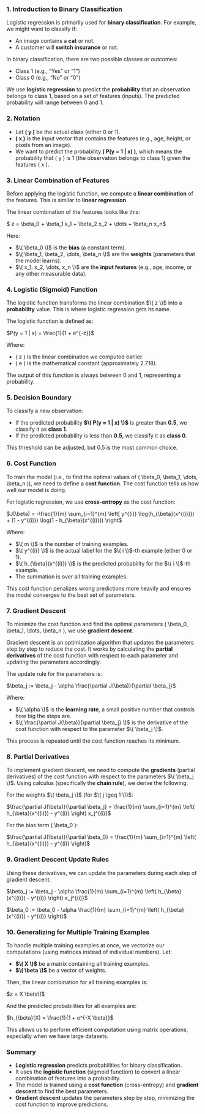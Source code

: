 ### 1. **Introduction to Binary Classification**
Logistic regression is primarily used for **binary classification**. For example, we might want to classify if:
- An image contains a **cat** or not.
- A customer will **switch insurance** or not.

In binary classification, there are two possible classes or outcomes:
- Class 1 (e.g., “Yes” or “1”)
- Class 0 (e.g., “No” or “0”)

We use **logistic regression** to predict the **probability** that an observation belongs to class 1, based on a set of features (inputs). The predicted probability will range between 0 and 1.

### 2. **Notation**
- Let **\( y \)** be the actual class (either 0 or 1). 
- **\( x \)** is the input vector that contains the features (e.g., age, height, or pixels from an image).
- We want to predict the probability **\( P(y = 1 | x) \)**, which means the probability that \( y \) is 1 (the observation belongs to class 1) given the features \( x \).

### 3. **Linear Combination of Features**
Before applying the logistic function, we compute a **linear combination** of the features. This is similar to **linear regression**.

The linear combination of the features looks like this:

$
z = \beta_0 + \beta_1 x_1 + \beta_2 x_2 + \dots + \beta_n x_n\$

Here:
- $\( \beta_0 \)$ is the **bias** (a constant term).
- $\( \beta_1, \beta_2, \dots, \beta_n \)$ are the **weights** (parameters that the model learns).
- $\( x_1, x_2, \dots, x_n \)$ are the **input features** (e.g., age, income, or any other measurable data).

### 4. **Logistic (Sigmoid) Function**
The logistic function transforms the linear combination $\( z \)$ into a **probability** value. This is where logistic regression gets its name.

The logistic function is defined as:

$P(y = 1 | x) = \frac{1}{1 + e^{-z}}\$

Where:
- \( z \) is the linear combination we computed earlier.
- \( e \) is the mathematical constant (approximately 2.718).

The output of this function is always between 0 and 1, representing a probability.

### 5. **Decision Boundary**
To classify a new observation:
- If the predicted probability **$\( P(y = 1 | x) \)$** is greater than **0.5**, we classify it as **class 1**.
- If the predicted probability is less than **0.5**, we classify it as **class 0**.

This threshold can be adjusted, but 0.5 is the most common choice.

### 6. **Cost Function**
To train the model (i.e., to find the optimal values of \( \beta_0, \beta_1, \dots, \beta_n \)), we need to define a **cost function**. The cost function tells us how well our model is doing.

For logistic regression, we use **cross-entropy** as the cost function:

$J(\beta) = -\frac{1}{m} \sum_{i=1}^{m} \left[ y^{(i)} \log(h_{\beta}(x^{(i)})) + (1 - y^{(i)}) \log(1 - h_{\beta}(x^{(i)})) \right\$

Where:
- $\( m \)$ is the number of training examples.
- $\( y^{(i)} \)$ is the actual label for the $\( i \)$-th example (either 0 or 1).
- $\( h_{\beta}(x^{(i)}) \)$ is the predicted probability for the $\( i \)$-th example.
- The summation is over all training examples.

This cost function penalizes wrong predictions more heavily and ensures the model converges to the best set of parameters.

### 7. **Gradient Descent**
To minimize the cost function and find the optimal parameters \( \beta_0, \beta_1, \dots, \beta_n \), we use **gradient descent**.

Gradient descent is an optimization algorithm that updates the parameters step by step to reduce the cost. It works by calculating the **partial derivatives** of the cost function with respect to each parameter and updating the parameters accordingly.

The update rule for the parameters is:

$\beta_j := \beta_j - \alpha \frac{\partial J(\beta)}{\partial \beta_j}\$

Where:
- $\( \alpha \)$ is the **learning rate**, a small positive number that controls how big the steps are.
- $\( \frac{\partial J(\beta)}{\partial \beta_j} \)$ is the derivative of the cost function with respect to the parameter $\( \beta_j \)$.

This process is repeated until the cost function reaches its minimum.

### 8. **Partial Derivatives**
To implement gradient descent, we need to compute the **gradients** (partial derivatives) of the cost function with respect to the parameters $\( \beta_j \)$. Using calculus (specifically the **chain rule**), we derive the following:

For the weights $\( \beta_j \)$ (for $\( j \geq 1 \))$:

$\frac{\partial J(\beta)}{\partial \beta_j} = \frac{1}{m} \sum_{i=1}^{m} \left( h_{\beta}(x^{(i)}) - y^{(i)} \right) x_j^{(i)}\$

For the bias term \( \beta_0 \):

$\frac{\partial J(\beta)}{\partial \beta_0} = \frac{1}{m} \sum_{i=1}^{m} \left( h_{\beta}(x^{(i)}) - y^{(i)} \right)\$

### 9. **Gradient Descent Update Rules**
Using these derivatives, we can update the parameters during each step of gradient descent:

$\beta_j := \beta_j - \alpha \frac{1}{m} \sum_{i=1}^{m} \left( h_{\beta}(x^{(i)}) - y^{(i)} \right) x_j^{(i)}\$

$\beta_0 := \beta_0 - \alpha \frac{1}{m} \sum_{i=1}^{m} \left( h_{\beta}(x^{(i)}) - y^{(i)} \right)\$

### 10. **Generalizing for Multiple Training Examples**
To handle multiple training examples at once, we vectorize our computations (using matrices instead of individual numbers). Let:
- **$\( X \)$** be a matrix containing all training examples.
- **$\( \beta \)$** be a vector of weights.

Then, the linear combination for all training examples is:

$z = X \beta\]$

And the predicted probabilities for all examples are:

$h_{\beta}(X) = \frac{1}{1 + e^{-X \beta}}\$

This allows us to perform efficient computation using matrix operations, especially when we have large datasets.

### Summary
- **Logistic regression** predicts probabilities for binary classification.
- It uses the **logistic function** (sigmoid function) to convert a linear combination of features into a probability.
- The model is trained using a **cost function** (cross-entropy) and **gradient descent** to find the best parameters.
- **Gradient descent** updates the parameters step by step, minimizing the cost function to improve predictions.
